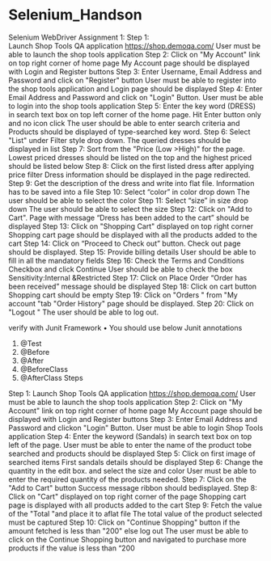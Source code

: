 # Selenium_Handson

Selenium WebDriver Assignment 1:
Step 1:    
Launch Shop Tools QA application https://shop.demoqa.com/ User must be able to launch the shop tools application
Step 2:
Click on "My Account" link on top right corner of home page My Account page should be displayed with Login and 
Register buttons
Step 3:
Enter Username, Email Address and Password and click on "Register" button User must be able to register into the shop tools application 
and Login page should be displayed
Step 4:
Enter Email Address and Password and click on "Login" Button.
User must be able to login into the shop tools application
Step 5:
Enter the key word (DRESS) in search text box on top left corner of the home 
page. Hit Enter button only and no icon click
The user should be able to enter search criteria and 
Products should be displayed of type-searched key word.
Step 6:
 Select "List" under Filter style drop down. The queried dresses should be displayed in list
Step 7:
 Sort from the "Price (Low >High)" for the page. Lowest priced dresses should be listed on the top and the 
highest priced should be listed below
Step 8:
Click on the first listed dress after applying price filter
Dress information should be displayed in the page redirected.
Step 9:
Get the description of the dress and write into flat file. Information has to be saved into a file
Step 10:
Select “color” in color drop down The user should be able to select the color
Step 11:
Select “size” in size drop down The user should be able to select the size
Step 12:
Click on "Add to Cart".
Page with message “Dress has been added to the cart” 
should be displayed
Step 13:
Click on "Shopping Cart" displayed on top right corner
Shopping cart page should be displayed with all the products 
added to the cart
Step 14:
Click on “Proceed to Check out” button. Check out page should be displayed.
Step 15:
Provide billing details User should be able to fill in all the mandatory fields
Step 16:
Check the Terms and Conditions Checkbox and click Continue User should be able to check the box
Sensitivity:Internal &Restricted
Step 17:
Click on Place Order “Order has been received” message should be displayed
Step 18:
Click on cart button Shopping cart should be empty
Step 19:
Click on "Orders " from "My account "tab "Order History" page should be displayed.
Step 20:
Click on "Logout " The user should be able to log out.



verify with Junit Framework
• You should use below Junit annotations
1. @Test
2. @Before
3. @After
4. @BeforeClass
5. @AfterClass
Steps

Step 1:
Launch Shop Tools QA application https://shop.demoqa.com/ User must be able to launch the shop tools 
application
Step 2:
Click on "My Account" link on top right corner of home page My Account page should be displayed with Login and 
Register buttons
Step 3:
Enter Email Address and Password and clickon "Login" Button. User must be able to login Shop Tools application
Step 4:
Enter the keyword (Sandals) in search text box on top left of the page. User must be able to enter the name of the product 
tobe searched and products should be displayed
Step 5:
Click on first image of searched items First sandals details should be displayed
Step 6:
Change the quantity in the edit box. and select the size and color User must be able to enter the required quantity of 
the products needed.
Step 7:
Click on the "Add to Cart" button Success message ribbon should bedisplayed.
Step 8:
Click on "Cart" displayed on top right corner of the page Shopping cart page is displayed with all 
products added to the cart
Step 9:
Fetch the value of the "Total "and place it to aflat file The total value of the product selected must be 
captured
Step 10:
Click on "Continue Shopping" button if the amount fetched is less than "200" else 
log out
The user must be able to click on the Continue 
Shopping button and navigated to purchase more 
products if the value is less than “200
